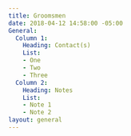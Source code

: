 ```yaml
---
title: Groomsmen
date: 2018-04-12 14:58:00 -05:00
General:
  Column 1:
    Heading: Contact(s)
    List:
    - One
    - Two
    - Three
  Column 2:
    Heading: Notes
    List:
    - Note 1
    - Note 2
layout: general
---
```


